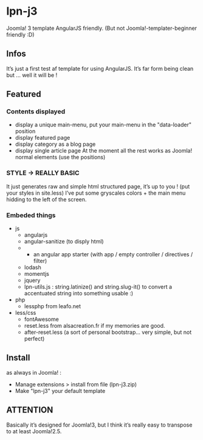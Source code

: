 # lpn-j3
Joomla! 3 template AngularJS friendly. (But not Joomla!-templater-beginner friendly :D)

## Infos
It’s just a first test af template for using AngularJS. It’s far form being clean but ... well it will be !

## Featured
### Contents displayed
 - display a unique main-menu, put your main-menu in the "data-loader" position
 - display featured page
 - display category as a blog page
 - display single article page
At the moment all the rest works as Joomla! normal elements (use the positions)

### STYLE → REALLY BASIC
It just generates raw and simple html structured page, it’s up to you ! (put your styles in site.less)
I’ve put some gryscales colors + the main menu hidding to the left of the screen.

### Embeded things
 - js
   - angularjs
   - angular-sanitize (to disply html)
   - + an angular app starter (with app / empty controller / directives / filter)
   - lodash
   - momentjs
   - jquery
   - lpn-utils.js : string.latinize() and string.slug-it() to convert a accentuated string into something usable :)
 - php
   - lessphp from leafo.net
 - less/css
   - fontAwesome
   - reset.less from alsacreation.fr if my memories are good.
   - after-reset.less (a sort of personal bootstrap... very simple, but not perfect)

## Install
as always in Joomla! :
 - Manage extensions > install from file (lpn-j3.zip)
 - Make "lpn-j3" your default template
 
## ATTENTION
Basically it’s designed for Joomla!3, but I think it’s really easy to transpose to at least Joomla!2.5.

